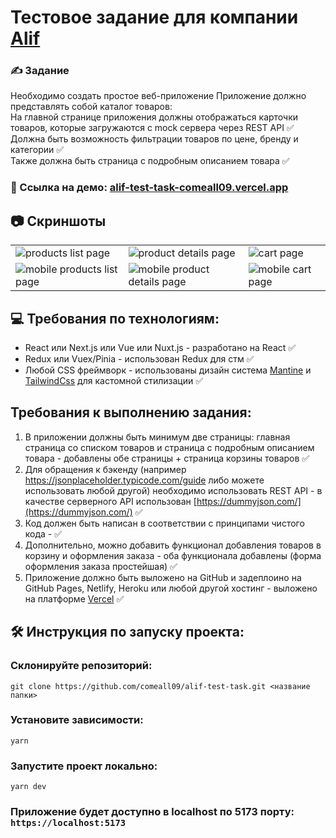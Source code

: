 # Тестовое задание для компании [Alif](https://alif.tj)

### ✍️ Задание
Необходимо создать простое веб-приложение Приложение должно представлять собой каталог товаров:  
На главной странице приложения должны отображаться карточки товаров, которые загружаются с mock сервера через REST API ✅  
Должна быть возможность фильтрации товаров по цене, бренду и категории ✅  
Также должна быть страница с подробным описанием товара ✅  

### 🎥 Ссылка на демо: [alif-test-task-comeall09.vercel.app](https://alif-test-task-comeall09.vercel.app/)

## 📷 Скриншоты

<table align='center'>
	<tr>
		<td><img alt="products list page" src="https://github.com/comeall09/readme-storage/blob/main/images/alif/products-list.png"></td>
		<td><img alt="product details page" src="https://github.com/comeall09/readme-storage/blob/main/images/alif/product-details.png"></td>
		<td><img alt="cart page" src="https://github.com/comeall09/readme-storage/blob/main/images/alif/cart.png"></td>
	</tr>
	<tr>
		<td><img alt="mobile products list page" src="https://github.com/comeall09/readme-storage/blob/main/images/alif/mobile-products-list.png"></td>
		<td><img alt="mobile product details page" src="https://github.com/comeall09/readme-storage/blob/main/images/alif/mobile-product-details.png"></td>
		<td><img alt="mobile cart page" src="https://github.com/comeall09/readme-storage/blob/main/images/alif/mobile-cart.png"></td>
</tr>
</table>

## 💻 Требования по технологиям:
- React или Next.js или Vue или Nuxt.js - разработано на React ✅
- Redux или Vuex/Pinia - использован Redux для стм ✅
- Любой CSS фреймворк - использованы дизайн система [Mantine](https://mantine.dev/) и [TailwindCss](https://tailwindcss.com/) для кастомной стилизации ✅

## Требования к выполнению задания:

1. В приложении должны быть минимум две страницы: главная страница со списком товаров и страница с подробным описанием товара - добавлены обе страницы + страница корзины товаров ✅
3. Для обращения к бэкенду (например https://jsonplaceholder.typicode.com/guide либо можете использовать любой другой) необходимо использовать REST API - в качестве серверного API использован [https://dummyjson.com/](https://dummyjson.com/) ✅ 
4. Код должен быть написан в соответствии с принципами чистого кода - ✅
5. Дополнительно, можно добавить функционал добавления товаров в корзину и оформления заказа - оба функционала добавлены (форма оформления заказа простейшая) ✅
6. Приложение должно быть выложено на GitHub и задеплоино на GitHub Pages, Netlify, Heroku или любой другой хостинг - выложено на платформе [Vercel](https://vercel.com/) ✅

## 🛠️ Инструкция по запуску проекта:
### Склонируйте репозиторий:
```shell
git clone https://github.com/comeall09/alif-test-task.git <название папки>
```
### Установите зависимости:
```shell
yarn
```
### Запустите проект локально:
```shell
yarn dev
```
### Приложение будет доступно в localhost по 5173 порту: ```https://localhost:5173```
